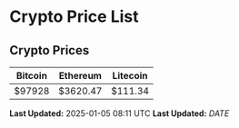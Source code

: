 # Crypto Price List

## Crypto Prices
| Bitcoin | Ethereum | Litecoin |
| ------- | -------- | -------- |
| $97928 | $3620.47 | $111.34 |
**Last Updated:** 2025-01-05 08:11 UTC
**Last Updated:** $DATE$
